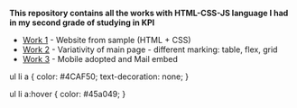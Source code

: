 <b>This repository contains all the works with HTML-CSS-JS language I had in my second grade of studying in KPI</b>
<ul>
  <li><a href="https://xxx-gloriousphoenix-xxx.github.io/Work%201/">Work 1</a> - Website from sample (HTML + CSS)</li>
  <li><a href="https://xxx-gloriousphoenix-xxx.github.io/Work%202/">Work 2</a> - Variativity of main page - different marking: table, flex, grid</li>
  <li><a href="https://xxx-gloriousphoenix-xxx.github.io/Work%203/">Work 3</a> - Mobile adopted and Mail embed</li>
</ul>

ul li a {
    color: #4CAF50;
    text-decoration: none;
}

ul li a:hover {
    color: #45a049;
}
